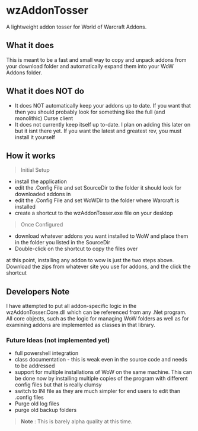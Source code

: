 # wzAddonTosser
A lightweight addon tosser for World of Warcraft Addons.

## What it does
This is meant to be a fast and small way to copy and unpack addons from your download folder and automatically expand them 
into your WoW Addons folder.

## What it does NOT do
* It does NOT automatically keep your addons up to date.  If you want that then you should probably look for something like the full (and monolithic) Curse client
* It does not currently keep itself up to-date.  I plan on adding this later on but it isnt there yet.  If you want the latest and greatest rev, you must install it yourself

## How it works
> Initial Setup
* install the application
* edit the .Config File and set SourceDir to the folder it should look for downloaded addons in
* edit the .Config File and set WoWDir to the folder where Warcraft is installed 
* create a shortcut to the wzAddonTosser.exe file on your desktop

> Once Configured
* download whatever addons you want installed to WoW and place them in the folder you listed in the SourceDir
* Double-click on the shortcut to copy the files over

at this point, installing any addon to wow is just the two steps above.  Download the zips from whatever site you use for addons, and the click the shortcut

## Developers Note
I have attempted to put all addon-specific logic in the wzAddonTosser.Core.dll which can be referenced from any .Net program.  All core objects, such as the logic for managing WoW folders as well as for examining addons are implemented as classes in that library.

### Future Ideas (not implemented yet)
* full powershell integration
* class documentation - this is weak even in the source code and needs to be addressed
* support for multiple installations of WoW on the same machine.  This can be done now by installing multiple copies of the program with different config files but that is really clumsy
* switch to INI file as they are much simpler for end users to edit than .config files
* Purge old log files
* purge old backup folders 

>**Note** : This is barely alpha quality at this time.  